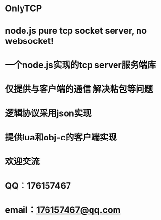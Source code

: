 OnlyTCP
=======

node.js pure tcp socket server, no websocket!
=======
一个node.js实现的tcp server服务端库 
=======

仅提供与客户端的通信 解决粘包等问题
=======

逻辑协议采用json实现
=======


提供lua和obj-c的客户端实现 
=======

欢迎交流 
=======

QQ：176157467
=======

email：176157467@qq.com
=======
